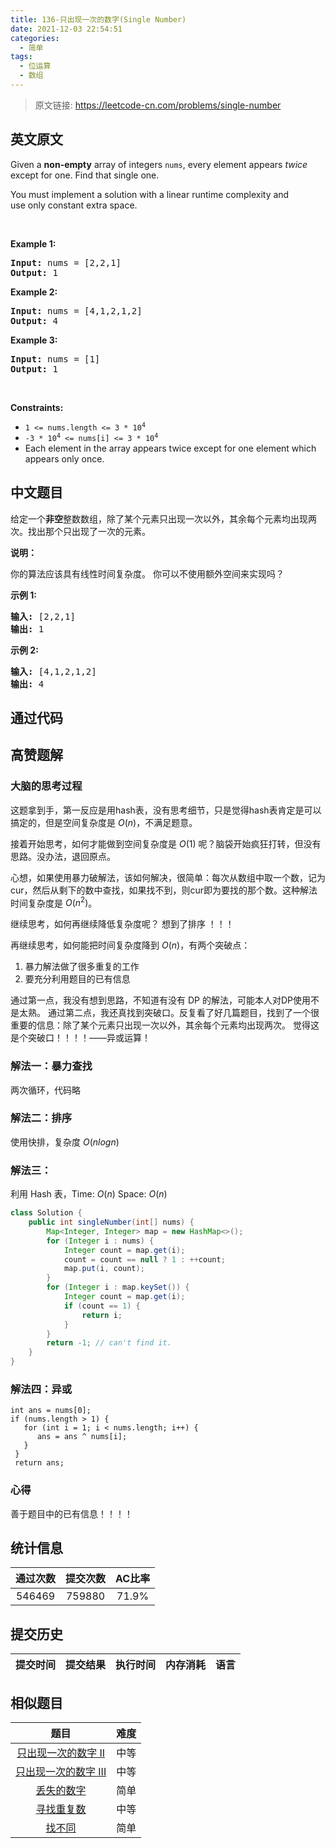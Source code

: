 ```yaml
---
title: 136-只出现一次的数字(Single Number)
date: 2021-12-03 22:54:51
categories:
  - 简单
tags:
  - 位运算
  - 数组
---
```


> 原文链接: https://leetcode-cn.com/problems/single-number


## 英文原文
<div><p>Given a <strong>non-empty</strong>&nbsp;array of integers <code>nums</code>, every element appears <em>twice</em> except for one. Find that single one.</p>

<p>You must&nbsp;implement a solution with a linear runtime complexity and use&nbsp;only constant&nbsp;extra space.</p>

<p>&nbsp;</p>
<p><strong>Example 1:</strong></p>
<pre><strong>Input:</strong> nums = [2,2,1]
<strong>Output:</strong> 1
</pre><p><strong>Example 2:</strong></p>
<pre><strong>Input:</strong> nums = [4,1,2,1,2]
<strong>Output:</strong> 4
</pre><p><strong>Example 3:</strong></p>
<pre><strong>Input:</strong> nums = [1]
<strong>Output:</strong> 1
</pre>
<p>&nbsp;</p>
<p><strong>Constraints:</strong></p>

<ul>
	<li><code>1 &lt;= nums.length &lt;= 3 * 10<sup>4</sup></code></li>
	<li><code>-3 * 10<sup>4</sup> &lt;= nums[i] &lt;= 3 * 10<sup>4</sup></code></li>
	<li>Each element in the array appears twice except for one element which appears only once.</li>
</ul>
</div>

## 中文题目
<div><p>给定一个<strong>非空</strong>整数数组，除了某个元素只出现一次以外，其余每个元素均出现两次。找出那个只出现了一次的元素。</p>

<p><strong>说明：</strong></p>

<p>你的算法应该具有线性时间复杂度。 你可以不使用额外空间来实现吗？</p>

<p><strong>示例 1:</strong></p>

<pre><strong>输入:</strong> [2,2,1]
<strong>输出:</strong> 1
</pre>

<p><strong>示例&nbsp;2:</strong></p>

<pre><strong>输入:</strong> [4,1,2,1,2]
<strong>输出:</strong> 4</pre>
</div>

## 通过代码
<RecoDemo>
</RecoDemo>


## 高赞题解
### 大脑的思考过程

这题拿到手，第一反应是用hash表，没有思考细节，只是觉得hash表肯定是可以搞定的，但是空间复杂度是 $O(n)$，不满足题意。

接着开始思考，如何才能做到空间复杂度是 $O(1)$ 呢？脑袋开始疯狂打转，但没有思路。没办法，退回原点。

心想，如果使用暴力破解法，该如何解决，很简单：每次从数组中取一个数，记为cur，然后从剩下的数中查找，如果找不到，则cur即为要找的那个数。这种解法时间复杂度是 $O(n^2)$。

继续思考，如何再继续降低复杂度呢？ 想到了排序  ！！！

再继续思考，如何能把时间复杂度降到 $O(n)$，有两个突破点：
1. 暴力解法做了很多重复的工作
2. 要充分利用题目的已有信息

通过第一点，我没有想到思路，不知道有没有 DP 的解法，可能本人对DP使用不是太熟。
通过第二点，我还真找到突破口。反复看了好几篇题目，找到了一个很重要的信息：除了某个元素只出现一次以外，其余每个元素均出现两次。 觉得这是个突破口！！！！——异或运算！

### 解法一：暴力查找

两次循环，代码略

### 解法二：排序

使用快排，复杂度 $O(nlogn)$

### 解法三：
利用 Hash 表，Time: $O(n)$  Space: $O(n)$

```Java []
class Solution {
    public int singleNumber(int[] nums) {
        Map<Integer, Integer> map = new HashMap<>();
        for (Integer i : nums) {
            Integer count = map.get(i);
            count = count == null ? 1 : ++count;
            map.put(i, count);
        }
        for (Integer i : map.keySet()) {
            Integer count = map.get(i);
            if (count == 1) {
                return i;
            }
        }
        return -1; // can't find it.
    }
}
```

### 解法四：异或

```
int ans = nums[0];
if (nums.length > 1) {
   for (int i = 1; i < nums.length; i++) {
      ans = ans ^ nums[i];
   }
 }
 return ans;
```


### 心得

善于题目中的已有信息！！！！


## 统计信息
| 通过次数 | 提交次数 | AC比率 |
| :------: | :------: | :------: |
|    546469    |    759880    |   71.9%   |

## 提交历史
| 提交时间 | 提交结果 | 执行时间 |  内存消耗  | 语言 |
| :------: | :------: | :------: | :--------: | :--------: |


## 相似题目
|                             题目                             | 难度 |
| :----------------------------------------------------------: | :---------: |
| [只出现一次的数字 II](https://leetcode-cn.com/problems/single-number-ii/) | 中等|
| [只出现一次的数字 III](https://leetcode-cn.com/problems/single-number-iii/) | 中等|
| [丢失的数字](https://leetcode-cn.com/problems/missing-number/) | 简单|
| [寻找重复数](https://leetcode-cn.com/problems/find-the-duplicate-number/) | 中等|
| [找不同](https://leetcode-cn.com/problems/find-the-difference/) | 简单|
